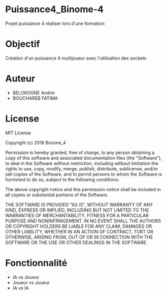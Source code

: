 # Puissance4_Binome-4

Projet puissance 4 réaliser lors d'une formation
# Objectif
Création d'un puissance 4 multijoueur avec l'utilisation des sockets
# Auteur
- BELOKOGNE Andrei
- BOUCHAREB FATIMA


# License
MIT License

Copyright (c) 2018 Binome_4

Permission is hereby granted, free of charge, to any person obtaining a copy
of this software and associated documentation files (the "Software"), to deal
in the Software without restriction, including without limitation the rights
to use, copy, modify, merge, publish, distribute, sublicense, and/or sell
copies of the Software, and to permit persons to whom the Software is
furnished to do so, subject to the following conditions:

The above copyright notice and this permission notice shall be included in all
copies or substantial portions of the Software.

THE SOFTWARE IS PROVIDED "AS IS", WITHOUT WARRANTY OF ANY KIND, EXPRESS OR
IMPLIED, INCLUDING BUT NOT LIMITED TO THE WARRANTIES OF MERCHANTABILITY,
FITNESS FOR A PARTICULAR PURPOSE AND NONINFRINGEMENT. IN NO EVENT SHALL THE
AUTHORS OR COPYRIGHT HOLDERS BE LIABLE FOR ANY CLAIM, DAMAGES OR OTHER
LIABILITY, WHETHER IN AN ACTION OF CONTRACT, TORT OR OTHERWISE, ARISING FROM,
OUT OF OR IN CONNECTION WITH THE SOFTWARE OR THE USE OR OTHER DEALINGS IN THE
SOFTWARE.


# Fonctionnalité
- IA vs Joueur
- Joueur vs Joueur
- IA vs IA



